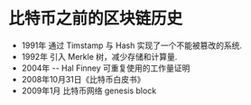 # 比特币之前的区块链历史

- 1991年 <How to Time Stamp a Digital Document> 通过 Timstamp 与 Hash 实现了一个不能被篡改的系统.
- 1992年 <Improving the efficiency and Reliability of Digital Time-Stamping> 引入 Merkle 树，减少存储和计算量. 
- 2004年 <Reusable Proofs of work> -- Hal Finney 可重复使用的工作量证明
- 2008年10月31日《比特币白皮书》
- 2009年1月 比特币网络 genesis block
